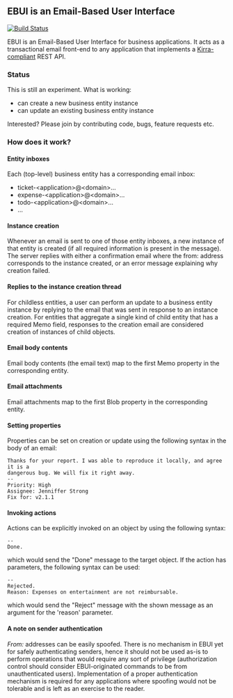 ## EBUI is an Email-Based User Interface

[![Build Status](https://textuml.ci.cloudbees.com/buildStatus/icon?job=kirra-api)](https://textuml.ci.cloudbees.com/job/ebui/)

EBUI is an Email-Based User Interface for business applications. It acts as a transactional email front-end to any application that implements a [Kirra-compliant](http://abstratt.github.io/kirra/) REST API.

### Status

This is still an experiment. What is working:
- can create a new business entity instance
- can update an existing business entity instance

Interested? Please join by contributing code, bugs, feature requests etc.

### How does it work?

#### Entity inboxes

Each (top-level) business entity has a corresponding email inbox:

- ticket-\<application\>@\<domain\>...
- expense-\<application\>@\<domain\>...
- todo-\<application\>@\<domain\>...
- ...


#### Instance creation

Whenever an email is sent to one of those entity inboxes, a new instance of that entity is created (if all required information is present in the message). The server replies with either a confirmation email where the from: address corresponds to the instance created, or an error message explaining why creation failed.

#### Replies to the instance creation thread

For childless entities, a user can perform an update to a business entity instance by replying to the email that was sent in response to an instance creation. For entities that aggregate a single kind of child entity that has a required Memo field, responses to the creation email are considered creation of instances of child objects.

#### Email body contents

Email body contents (the email text) map to the first Memo property in the corresponding entity. 

#### Email attachments

Email attachments map to the first Blob property in the corresponding entity. 

#### Setting properties

Properties can be set on creation or update using the following syntax in the body of an email:

    Thanks for your report. I was able to reproduce it locally, and agree it is a 
    dangerous bug. We will fix it right away.
    --
    Priority: High
    Assignee: Jenniffer Strong
    Fix for: v2.1.1


#### Invoking actions

Actions can be explicitly invoked on an object by using the following syntax:

    --
    Done.

which would send the "Done" message to the target object. If the action has parameters, the following syntax can be used:

    --
    Rejected.
    Reason: Expenses on entertainment are not reimbursable.

which would send the "Reject" message with the shown message as an argument for the 'reason' parameter. 

#### A note on sender authentication

*From:* addresses can be easily spoofed. There is no mechanism in EBUI yet for safely authenticating senders, hence it should not be used as-is to perform operations that would require any sort of privilege (authorization control should consider EBUI-originated commands to be from unauthenticated users). Implementation of a proper authentication mechanism is required for any applications where spoofing would not be tolerable and is left as an exercise to the reader.

